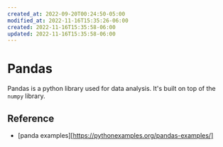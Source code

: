 ```yaml
---
created_at: 2022-09-20T00:24:50-05:00
modified_at: 2022-11-16T15:35:26-06:00
created: 2022-11-16T15:35:58-06:00
updated: 2022-11-16T15:35:58-06:00
---
```


# Pandas
Pandas is a python library used for data analysis.  It's built on top of the `numpy` library.

## Reference
- [panda examples][https://pythonexamples.org/pandas-examples/]
